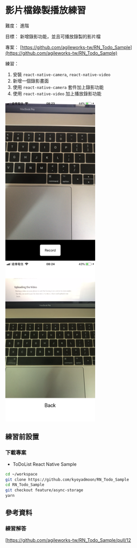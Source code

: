 # 影片檔錄製播放練習

難度： 進階

目標： 新增錄影功能，並且可播放錄製的影片檔

專案： [https://github.com/agileworks-tw/RN_Todo_Sample](https://github.com/agileworks-tw/RN_Todo_Sample)

練習：

1. 安裝 `react-native-camera`, `react-native-video`
2. 新增一個錄影畫面
3. 使用 `react-native-camera` 套件加上錄影功能
4. 使用 `react-native-video` 加上播放錄影功能

<img src="assets/IMG_6193.PNG" width="auto" height="500px" />

<img src="assets/IMG_6194.PNG" width="auto" height="500px" />

## 練習前設置

### 下載專案

- ToDoList React Native Sample

```bash
cd ~/workspace
git clone https://github.com/kyoyadmoon/RN_Todo_Sample
cd RN_Todo_Sample
git checkout feature/async-storage
yarn
```

## 參考資料

### 練習解答

[https://github.com/agileworks-tw/RN_Todo_Sample/pull/12
